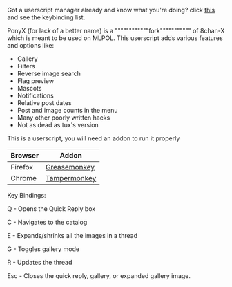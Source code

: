 Got a userscript manager already and know what you're doing? click [this](https://github.com/animepony/PonyX/blob/2-0_pure/PonyX.user.js) and see the keybinding list.


PonyX (for lack of a better name) is a """"""""""""fork""""""""""" of 8chan-X which is meant to be used on MLPOL.
This userscript adds various features and options like:
 * Gallery
 * Filters
 * Reverse image search
 * Flag preview
 * Mascots
 * Notifications
 * Relative post dates
 * Post and image counts in the menu
 * Many other poorly written hacks
 * Not as dead as tux's version

This is a userscript, you will need an addon to run it properly

Browser|Addon
----   |----
Firefox|[Greasemonkey](https://addons.mozilla.org/en-US/firefox/addon/greasemonkey/)
Chrome |[Tampermonkey](https://chrome.google.com/webstore/detail/tampermonkey/dhdgffkkebhmkfjojejmpbldmpobfkfo)

Key Bindings:


Q - Opens the Quick Reply box


C - Navigates to the catalog


E - Expands/shrinks all the images in a thread


G - Toggles gallery mode


R - Updates the thread


Esc - Closes the quick reply, gallery, or expanded gallery image.

